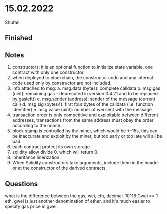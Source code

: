 # 15.02.2022

Shufan

## Finished


## Notes

1. constructors: it is an optional function to initialize state variable, one contract with only one constructor.
2. when deployed to blockchain, the constructor code and any internal code used only by constructor are not included.
3. info attached to msg:
    a. msg.data (bytes): complete calldata
    b. msg.gas (uint): remaining gas - deprecated in version 0.4.21 and to be replaced by gasleft()
    c. msg.sender (address): sender of the message (current call)
    d. msg.sig (bytes4): first four bytes of the calldata (i.e. function identifier)
    e. msg.value (uint): number of wei sent with the message
4. transaction order is only competitive and exploitable between different addresses, transactions from the same address must obey the order according to the nonce.
5. block stamp is controlled by the miner, which would be +-15s, this can be inaccurate and exploit by the miner, but too early or too late will all be bad.
6. each contract protect its own storage.
7. solidity allow divide 0, which will return 0.
8. inheritance linerization.
9. When Solidity constructors take arguments, include them in the header or at the constructor of the derived contracts.

## Questions

what is the difference between the gas, wei, eth, decimal.
10^18 Gwei == 1 eth. gwei is just another denomination of ether.
and it's much easier to specify gas price in gwei.